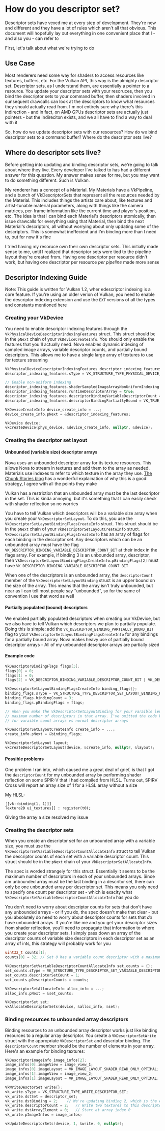 # How do you descriptor set?

Descriptor sets have vexed me at every step of development. They're new and different and they have a lot of rules which aren't all that obvious. This document will hopefully lay out everything in one convenient place that I - and also you - can refer to

First, let's talk about what we're trying to do

## Use Case

Most renderers need some way for shaders to access resources like textures, buffers, etc. For the Vulkan API, this way is the almighty descriptor set. Descriptor sets, as I understand them, are essentially a pointer to a resource. You update your descriptor sets with your resoruces, then you bind the descriptor sets to your command buffer, then shaders involved in sunsequent drawcalls can look at the descriptors to know what resources they should actually read from. I'm not entirely sure why there's this indirection - and in fact, on AMD GPUs descriptor sets are actually just pointers - but the indireciton exists, and we all have to find a way to deal with it

So, how do we update descriptor sets with our resources? How do we bind descriptor sets to a command buffer? Where do the descriptor sets live?

## Where do descriptor sets live?

Before getting into updating and binding descriptor sets, we're going to talk about where they live. Every developer I've talked to has had a different answer for this question. My answer makes sense for me, but you may want to do something different. Such is Vulkan.

My renderer has a concept of a Material. My Materials have a VkPipeline, and a bunch of VkDescriptorSets that represent all the resources needed by the Material. This includes things the artists care about, like textures and artist-tunable material parameters, along with things like the camera matrices, per-frame information like the current time and player's position, etc. The idea is that I can bind each Material's descriptors atomically, then issue drawcalls for everything using that Material, then bind the next Material's descriptors, all without worrying about only updating some of the descriptors. This is somewhat ineffecient and I'm binding more than I need to, but for now it's fine

I tried having my resoruce own their own descriptor sets. This initially made sense to me, until I realized that descriptor sets were tied to the pipeline layout they're created from. Having one descriptor per resource didn't work, but having one descriptor per resource _per pipeline_ made more sense

## Descriptor Indexing Guide

Note: This guide is written for Vulkan 1.2, wher edescriptor indexing is a core feature. If you're using an older verion of Vulkan, you need to enable the descriptor indexing extension and use the `EXT` versions of all the types and constants mentioned here

### Creating your VkDevice

You need to enable descriptor indexing features through the `VkPhysicalDeviceDescriptorIndexingFeatures` struct. This struct should be in the `pNext` chain of your `VkDeviceCreateInfo`. You should only enable the features that you'll actually need. Nova enables dynamic indexing of sampled image arrays, variable descriptor counts, and partially bound descriptors. This allows me to have a single large array of textures to use for texture streaming

```cpp
VkPhysicalDeviceDescriptorIndexingFeatures descriptor_indexing_features{};
descriptor_indexing_features.sType = VK_STRUCTURE_TYPE_PHYSICAL_DEVICE_DESCRIPTOR_INDEXING_FEATURES;

// Enable non-uniform indexing
descriptor_indexing_features.shaderSampledImageArrayNonUniformIndexing = VK_TRUE;
descriptor_indexing_features.runtimeDescriptorArray = true;
descriptor_indexing_features.descriptorBindingVariableDescriptorCount = VK_TRUE;
descriptor_indexing_features.descriptorBindingPartiallyBound = VK_TRUE;

VkDeviceCreateInfo device_create_info = ...;
device_create_info.pNext = &descriptor_indexing_features;

VkDevice device;
vkCreateDevice(phys_device, &device_create_info, nullptr, &device);
```

### Creating the descriptor set layout

#### Unbounded (variable size) descriptor arrays

Nova uses an unbounded descriptor array for its texture resources. This allows Nova to stream in textures and add them to the array as needed. Materials use indexes to refer to which texture in the array they use. [The Chunk Stories blog](http://chunkstories.xyz/blog/a-note-on-descriptor-indexing/) has a wonderful explaination of why this is a good strategy, I agree with all the points they make

Vulkan has a restriction that an unbounded array must be the last descriptor in the set. This is kinda annoying, but it's something that I can easily check with shader reflection so no worries

You have to tell Vulkan which descriptors will be a variable size array when you create your `VkDescriptorSetLayout`. To do this, you use the `VkDescriptorSetLayoutBindingFlagsCreateInfo` struct. This struct should be in the `pNext` chain of your `VkDescriptorSetLayoutCreateInfo` struct. `VkDescriptorSetLayoutBindingFlagsCreateInfo` has an array of flags for each binding in the descriptor set. Any descriptors which can be an unbounded array must have the flag `VK_DESCRIPTOR_BINDING_VARIABLE_DESCRIPTOR_COUNT_BIT` at their index in the flags array. For example, if binding 3 is an unbounded array, descriptor, then `VkDescriptorSetLayoutBindingFlagsCreateInfo.pBindingFlags[2]` must have `VK_DESCRIPTOR_BINDING_VARIABLE_DESCRIPTOR_COUNT_BIT`

When one of the descriptors is an unbounded array, the `descriptorCount` member of the `VkDescriptorSetLayoutBinding` struct is an upper bound on the size of the array. This means that the array isn't truly unbounded, but near as I can tell most people say "unbounded", so for the same of convention I use that word as well

#### Partially populated (bound) descriptors

We enabled partially populated descriptors when creating our VkDevice, but we also have to tell Vulkan which descriptors we plan to partially populate. Doing this is simple: add the `VK_DESCRIPTOR_BINDING_PARTIALLY_BOUND_BIT` flag to your `VkDescriptorSetLayoutBindingFlagsCreateInfo` for any bindings for a partially bound array. Nova makes heavy use of partially bound descriptor arrays - All of my unbounded descriptor arrays are partially sized

#### Example code

```cpp
VkDescriptorBindingFlags flags[3];
flags[0] = 0;
flags[1] = 0;
flags[2] = VK_DESCRIPTOR_BINDING_VARIABLE_DESCRIPTOR_COUNT_BIT | VK_DESCRIPTOR_BINDING_PARTIALLY_BOUND_BIT;

VkDescriptorSetLayoutBindingFlagsCreateInfo binding_flags{};
binding_flags.sType = VK_STRUCTURE_TYPE_DESCRIPTOR_SET_LAYOUT_BINDING_FLAGS_CREATE_INFO;
binding_flags.bindingCount = 3;
binding_flags.pBindingFlags = flags;

// When you make the VkDescriptorSetLayoutBinding for your varaible length array, the `descriptorCount` member is the
// maximum number of descriptors in that array. I've omitted the code here for brevity, and because it's not different
// for varaible count arrays vs normal descriptor arrays

VkDescriptorSetLayoutCreateInfo create_info = ...;
create_info.pNext = &binding_flags;

VkDescriptorSetLayout layout;
vkCreateDescriptorSetLayout(device, &create_info, nullptr, &layout);
```

#### Possible problems

One problem I ran into, which caused me a great deal of grief, is that I got the `descriptorCount` for my unbounded array by performing shader reflection on some SPIR-V that I had compiled from HLSL. Turns out, SPIRV Cross will report an array size of 1 for a HLSL array without a size

My HLSL:
```hlsl
[[vk::binding(1, 1)]]
Texture2D ui_textures[] : register(t0);
```

Giving the array a size resolved my issue

### Creating the descriptor sets

When you create an descriptor set for an unbounded array with a variable size, you must use the `VkDescriptorSetVariableDescriptorCountAllocateInfo` struct to tell Vulkan the descriptor counts of each set with a variable descriptor count. This struct should be in the `pNext` chain of your `VkDescriptorSetAllocateInfo`. 

The spec is worded strangely for this struct. Essentially it seems to be the maximum number of descriptors in each of your unbounded arrays. Since am unbounded array must be the last binding in a descritor set, there can only be one unbounded array per descriptor set. This means you only need to specify one count per descriptor set - which is exaclty what `VkDescriptorSetVariableDescriptorCountAllocateInfo` has you do

You don't need to worry about descriptor counts for sets that don't have any unbounded arrays - or if you do, the spec doesn't make that clear - but you absolutely do need to worry about descriptor counts for sets that _do_ have unbounded arrays. If you're like me and you get your descriptor sizes from shader reflection, you'll need to propagate that information to where you create your descriptor sets. I simply pass down an array of the descriptor counts of variable size descriptors in each descriptor set as an array of ints, this strategy will probably work for you

```cpp
uint32_t counts[1];
counts[0] = 32; // Set 0 has a variable count descriptor with a maximum of 32 elements

VkDescriptorSetVariableDescriptorCountAllocateInfo set_counts = {};
set_counts.sType = VK_STRUCTURE_TYPE_DESCRIPTOR_SET_VARIABLE_DESCRIPTOR_COUNT_ALLOCATE_INFO;
set_counts.descriptorSetCount = 1;
set_counts.pDescriptorCounts = counts;

VkDescriptorSetAllocateInfo alloc_info = ...;
alloc_info.pNext = &set_counts;

VkDescriptorSet set;
vkAllocateDescriptorSets(device, &alloc_info, &set);
```

### Binding resources to unbounded array descriptors

Binding resources to an unbounded array descriptor works just like binding resources to a regular array descriptor. You create a `VkDescriptorSetWrite` struct with the appropriate `VkDescriptorSet` and descriptor binding. The `descriptorCount` member should be the number of elements in your array. Here's an example for binding textures:

```cpp
VkDescriptorImageInfo image_infos[2];
image_infos[0].imageView = image_view_1;
image_infos[0].imageLayout = VK_IMAGE_LAYOUT_SHADER_READ_ONLY_OPTIMAL;
image_infos[1].imageView = image_view_2;
image_infos[1].imageLayout = VK_IMAGE_LAYOUT_SHADER_READ_ONLY_OPTIMAL;

VkWriteDesctorSet write{};
vk_write.sType = VK_STRUCTURE_TYPE_WRITE_DESCRIPTOR_SET;
vk_write.dstSet = descriptor_set;
vk_write.dstBinding = 2;    // We're updating binding 2, which is the one with the VK_DESCRIPTOR_BINDING_VARIABLE_DESCRIPTOR_COUNT_BIT and VK_DESCRIPTOR_BINDING_PARTIALLY_BOUND_BIT flags from the above example
vk_write.descriptorCount = 2;   // Write two textures to this descriptor
vk_write.dstArrayElement = 0;   // Start at array index 0
vk_write.pImageInfos = image_infos;

vkUpdateDescriptorSets(device, 1, &write, 0, nullptr);
```
